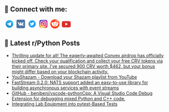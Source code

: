 ## 🔎 Connect with me:
[<img src="https://github.com/bullbesh/bullbesh/blob/main/images/Telegram.png" width="32" height="32" />](https://t.me/bullbesh)
[<img src="https://github.com/bullbesh/bullbesh/blob/main/images/VK.png" width="32" height="32" />](https://vk.com/bullbesh)
[<img src="https://github.com/bullbesh/bullbesh/blob/main/images/Twitter.png" width="32" height="32" />](https://twitter.com/bullbesh1)
[<img src="https://github.com/bullbesh/bullbesh/blob/main/images/Instagram.png" width="32" height="32" />](https://www.instagram.com/bullbesh)
[<img src="https://github.com/bullbesh/bullbesh/blob/main/images/Reddit.png" width="32" height="32" />](https://www.reddit.com/user/bullbesh)
[<img src="https://github.com/bullbesh/bullbesh/blob/main/images/YouTube.png" width="32" height="32" />](https://www.youtube.com/channel/UCtfjRs6uzgq5mfm8S06WTcg)

## 📕 Latest r/Python Posts
<!-- BLOG-POST-LIST:START -->
- [Thrilling update for all! The eagerly-awaited Convex airdrop has officially kicked off. Check your qualification and collect your free CRV tokens via their primary site. I&#39;ve secured 900 CRV worth $462, but your bonus might differ based on your blockchain activity.](https://www.reddit.com/r/Python/comments/16y8gn4/thrilling_update_for_all_the_eagerlyawaited/)
- [YouShazam - Download your Shazam playlist from YouTube](https://www.reddit.com/r/Python/comments/16y7erl/youshazam_download_your_shazam_playlist_from/)
- [FastStream 0.2.0: NATS support added an easy-to-use library for building asynchronous services with event streams](https://www.reddit.com/r/Python/comments/16y4wor/faststream_020_nats_support_added_an_easytouse/)
- [GitHub - benibenj/vscode-pythonCpp: A Visual Studio Code Debug Extension for debugging mixed Python and C++ code.](https://www.reddit.com/r/Python/comments/16y4amg/github_benibenjvscodepythoncpp_a_visual_studio/)
- [Integrating Lab Equipment into pytest-Based Tests](https://www.reddit.com/r/Python/comments/16y3zph/integrating_lab_equipment_into_pytestbased_tests/)
<!-- BLOG-POST-LIST:END -->
